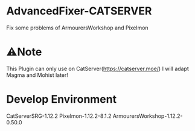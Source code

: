 # AdvancedFixer-CATSERVER
Fix some problems of ArmourersWorkshop and Pixelmon
# ⚠Note
This Plugin can only use on CatServer(https://catserver.moe/)
I will adapt Magma and Mohist later!
# Develop Environment
CatServerSRG-1.12.2 Pixelmon-1.12.2-8.1.2 ArmourersWorkshop-1.12.2-0.50.0
